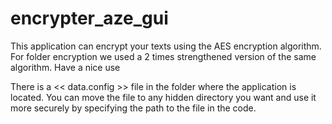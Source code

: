 # encrypter_aze_gui
 This application can encrypt your texts using the AES encryption algorithm. For folder encryption we used a 2 times strengthened version of the same algorithm. Have a nice use


 There is a << data.config >>  file in the folder where the application is located. You can move the file to any hidden directory you want and use it more securely by specifying the path to the file in the code.
